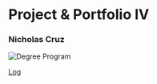 # Project & Portfolio IV
### Nicholas Cruz


![Degree Program](https://img.shields.io/badge/degree-web%20development-blue.svg)

[Log](./docs/log.md)

<br>
